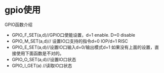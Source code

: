 # gpio使用

GPIO函数介绍
- GPIO_F_SET(a,d)//GPIO口使能设置，d=1 enable. D=0 disable
- GPIO_M_SET(a,d)// 设置IO口支持的指令d=0 IOP/d=1 RISC
- GPIO_E_SET(a,d)//设置IO口输入d=0/输出模式d=1
如果没有上面的设置，直接使用下面函数是不对的。
- GPIO_O_SET(a,d)//设置IO口状态
- GPIO_I_GET(a) //读取IO口状态
